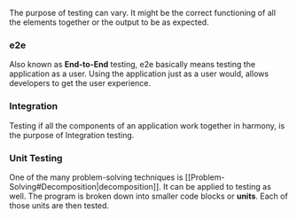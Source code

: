 The purpose of testing can vary. It might be the correct functioning of all the elements together or the output to be as expected.

### e2e
Also known as **End-to-End** testing, e2e basically means testing the application as a user. Using the application just as a user would, allows developers to get the user experience.

### Integration
Testing if all the components of an application work together in harmony, is the purpose of Integration testing.

### Unit Testing
One of the many problem-solving techniques is [[Problem-Solving#Decomposition|decomposition]]. It can be applied to testing as well.
The program is broken down into smaller code blocks or **units**. Each of those units are then tested.